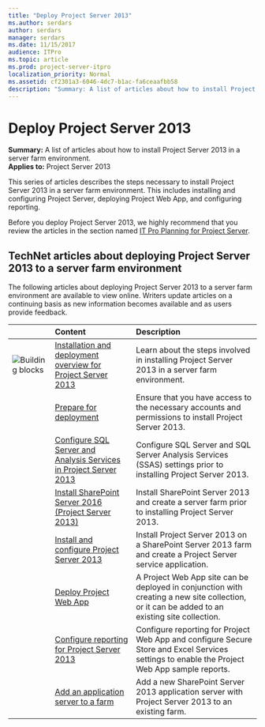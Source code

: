 ```yaml
---
title: "Deploy Project Server 2013"
ms.author: serdars
author: serdars
manager: serdars
ms.date: 11/15/2017
audience: ITPro
ms.topic: article
ms.prod: project-server-itpro
localization_priority: Normal
ms.assetid: cf2301a3-6046-4dc7-b1ac-fa6ceaafbb58
description: "Summary: A list of articles about how to install Project Server 2013 in a server farm environment."
---
```


# Deploy Project Server 2013
 
 **Summary:** A list of articles about how to install Project Server 2013 in a server farm environment.<br/>
**Applies to:** Project Server 2013
  
This series of articles describes the steps necessary to install Project Server 2013 in a server farm environment. This includes installing and configuring Project Server, deploying Project Web App, and configuring reporting.
  
Before you deploy Project Server 2013, we highly recommend that you review the articles in the section named [IT Pro Planning for Project Server](it-pro-planning-for-project-server-2016.md).
  
## TechNet articles about deploying Project Server 2013 to a server farm environment

The following articles about deploying Project Server 2013 to a server farm environment are available to view online. Writers update articles on a continuing basis as new information becomes available and as users provide feedback.
  
||**Content**|**Description**|
|:-----|:-----|:-----|
|![Building blocks](images/mod_icon_buildingblock_M.png)|[Installation and deployment overview for Project Server 2013](installation-and-deployment-overview-for-project-server-2013.md) <br/> |Learn about the steps involved in installing Project Server 2013 in a server farm environment.  <br/> |
||[Prepare for deployment](./prepare-for-a-deployment-of-project-server-2013.md) <br/> |Ensure that you have access to the necessary accounts and permissions to install Project Server 2013.  <br/> |
||[Configure SQL Server and Analysis Services in Project Server 2013](configure-sql-server-and-analysis-services-in-project-server-2013-0.md) <br/> |Configure SQL Server and SQL Server Analysis Services (SSAS) settings prior to installing Project Server 2013.  <br/> |
||[Install SharePoint Server 2016 (Project Server 2013)](install-sharepoint-server-2013-project-server-2013.md) <br/> |Install SharePoint Server 2013 and create a server farm prior to installing Project Server 2013.  <br/> |
||[Install and configure Project Server 2013](install-and-configure-project-server-2013.md) <br/> |Install Project Server 2013 on a SharePoint Server 2013 farm and create a Project Server service application.  <br/> |
||[Deploy Project Web App](deploy-project-web-app-0.md) <br/> |A Project Web App site can be deployed in conjunction with creating a new site collection, or it can be added to an existing site collection.  <br/> |
||[Configure reporting for Project Server 2013](./configure-reporting-for-project-web-app-project-server-2013.md) <br/> |Configure reporting for Project Web App and configure Secure Store and Excel Services settings to enable the Project Web App sample reports.  <br/> |
||[Add an application server to a farm](./add-an-application-server-to-a-farm-in-project-server-2013.md) <br/> |Add a new SharePoint Server 2013 application server with Project Server 2013 to an existing farm.  <br/> |

